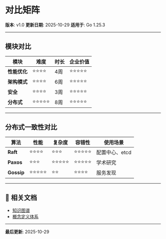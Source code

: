 # 对比矩阵

**版本**: v1.0
**更新日期**: 2025-10-29
**适用于**: Go 1.25.3

---

## 模块对比

| 模块 | 难度 | 时长 | 企业价值 |
|------|------|------|---------|
| **性能优化** | ⭐⭐⭐⭐ | 4周 | ⭐⭐⭐⭐⭐ |
| **架构模式** | ⭐⭐⭐⭐ | 6周 | ⭐⭐⭐⭐⭐ |
| **安全** | ⭐⭐⭐⭐ | 3周 | ⭐⭐⭐⭐⭐ |
| **分布式** | ⭐⭐⭐⭐⭐ | 8周 | ⭐⭐⭐⭐⭐ |

---

## 分布式一致性对比

| 算法 | 性能 | 复杂度 | 容错性 | 使用场景 |
|------|------|-------|-------|---------|
| **Raft** | ⭐⭐⭐⭐ | ⭐⭐⭐ | ⭐⭐⭐⭐⭐ | 配置中心、etcd |
| **Paxos** | ⭐⭐⭐ | ⭐⭐⭐⭐⭐ | ⭐⭐⭐⭐⭐ | 学术研究 |
| **Gossip** | ⭐⭐⭐⭐⭐ | ⭐⭐ | ⭐⭐⭐⭐ | 服务发现 |

---

## 🔗 相关文档

- [知识图谱](./00-知识图谱.md)
- [概念定义体系](./00-概念定义体系.md)

---

**最后更新**: 2025-10-29
